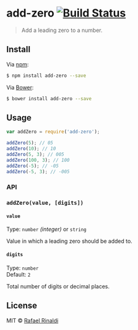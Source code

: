 # add-zero [![Build Status](https://travis-ci.org/rafaelrinaldi/add-zero.svg?branch=master)](https://travis-ci.org/rafaelrinaldi/add-zero)

> Add a leading zero to a number.

## Install

Via [npm](http://npmjs.com):

```sh
$ npm install add-zero --save
```

Via [Bower](http://bower.io):

```sh
$ bower install add-zero --save
```

## Usage

```javascript
var addZero = require('add-zero');

addZero(5); // 05
addZero(10); // 10
addZero(5, 3); // 005
addZero(100, 3); // 100
addZero(-5); // -05
addZero(-5, 3); // -005
```

### API

### `addZero(value, [digits])`

#### `value`

Type: `number` _(integer)_ or `string`  

Value in which a leading zero should be added to.

#### `digits`

Type: `number`  
Default: `2`  

Total number of digits or decimal places.

## License

MIT © [Rafael Rinaldi](http://rinaldi.io)

